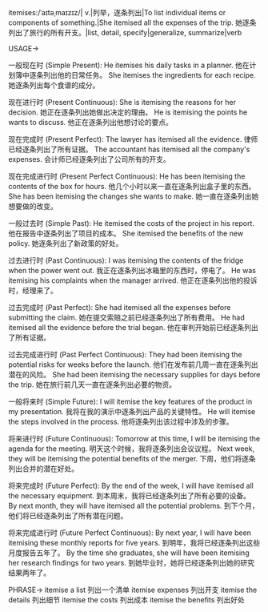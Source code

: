 itemises:/ˈaɪtəˌmaɪzɪz/| v.|列举，逐条列出|To list individual items or components of something.|She itemised all the expenses of the trip. 她逐条列出了旅行的所有开支。|list, detail, specify|generalize, summarize|verb

USAGE->

一般现在时 (Simple Present):
He itemises his daily tasks in a planner. 他在计划簿中逐条列出他的日常任务。
She itemises the ingredients for each recipe. 她逐条列出每个食谱的成分。

现在进行时 (Present Continuous):
She is itemising the reasons for her decision. 她正在逐条列出她做出决定的理由。
He is itemising the points he wants to discuss. 他正在逐条列出他想讨论的要点。

现在完成时 (Present Perfect):
The lawyer has itemised all the evidence. 律师已经逐条列出了所有证据。
The accountant has itemised all the company's expenses. 会计师已经逐条列出了公司所有的开支。

现在完成进行时 (Present Perfect Continuous):
He has been itemising the contents of the box for hours. 他几个小时以来一直在逐条列出盒子里的东西。
She has been itemising the changes she wants to make. 她一直在逐条列出她想要做的改变。


一般过去时 (Simple Past):
He itemised the costs of the project in his report. 他在报告中逐条列出了项目的成本。
She itemised the benefits of the new policy. 她逐条列出了新政策的好处。


过去进行时 (Past Continuous):
I was itemising the contents of the fridge when the power went out. 我正在逐条列出冰箱里的东西时，停电了。
He was itemising his complaints when the manager arrived.  他正在逐条列出他的投诉时，经理来了。


过去完成时 (Past Perfect):
She had itemised all the expenses before submitting the claim.  她在提交索赔之前已经逐条列出了所有费用。
He had itemised all the evidence before the trial began.  他在审判开始前已经逐条列出了所有证据。

过去完成进行时 (Past Perfect Continuous):
They had been itemising the potential risks for weeks before the launch.  他们在发布前几周一直在逐条列出潜在的风险。
She had been itemising the necessary supplies for days before the trip.  她在旅行前几天一直在逐条列出必要的物资。


一般将来时 (Simple Future):
I will itemise the key features of the product in my presentation. 我将在我的演示中逐条列出产品的关键特性。
He will itemise the steps involved in the process. 他将逐条列出该过程中涉及的步骤。


将来进行时 (Future Continuous):
Tomorrow at this time, I will be itemising the agenda for the meeting. 明天这个时候，我将逐条列出会议议程。
Next week, they will be itemising the potential benefits of the merger. 下周，他们将逐条列出合并的潜在好处。

将来完成时 (Future Perfect):
By the end of the week, I will have itemised all the necessary equipment. 到本周末，我将已经逐条列出了所有必要的设备。
By next month, they will have itemised all the potential problems. 到下个月，他们将已经逐条列出了所有潜在问题。


将来完成进行时 (Future Perfect Continuous):
By next year, I will have been itemising these monthly reports for five years. 到明年，我将已经逐条列出这些月度报告五年了。
By the time she graduates, she will have been itemising her research findings for two years. 到她毕业时，她将已经逐条列出她的研究结果两年了。


PHRASE->
itemise a list  列出一个清单
itemise expenses 列出开支
itemise the details  列出细节
itemise the costs  列出成本
itemise the benefits  列出好处
